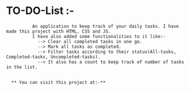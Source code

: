# TO-DO-List :-
              An application to keep track of your daily tasks. I have made this project with HTML, CSS and JS.
              I have also added some functionalities to it like:-
                --> Clear all completed tasks in one go.
                --> Mark all tasks as completed.
                --> Filter tasks according to their status(All-tasks, Completed-tasks, Uncompleted-tasks).
                --> It also has a count to keep track of number of tasks in the list.
                
                
      ** You can visit this project at:-**  
             
